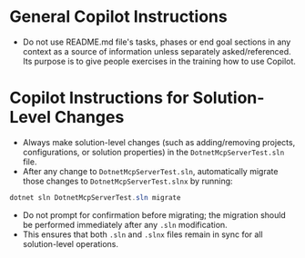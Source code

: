 # General Copilot Instructions
- Do not use README.md file's tasks, phases or end goal sections in any context as a source of information unless separately asked/referenced. Its purpose is to give people exercises in the training how to use Copilot.

# Copilot Instructions for Solution-Level Changes

- Always make solution-level changes (such as adding/removing projects, configurations, or solution properties) in the `DotnetMcpServerTest.sln` file.
- After any change to `DotnetMcpServerTest.sln`, automatically migrate those changes to `DotnetMcpServerTest.slnx` by running:

```powershell
dotnet sln DotnetMcpServerTest.sln migrate
```

- Do not prompt for confirmation before migrating; the migration should be performed immediately after any `.sln` modification.
- This ensures that both `.sln` and `.slnx` files remain in sync for all solution-level operations.
